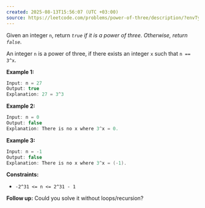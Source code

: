 ```yaml
---
created: 2025-08-13T15:56:07 (UTC +03:00)
source: https://leetcode.com/problems/power-of-three/description/?envType=daily-question&envId=2025-08-13
---
```

Given an integer `n`, return _`true` if it is a power of three. Otherwise, return `false`_.

An integer `n` is a power of three, if there exists an integer `x` such that `n == 3^x`.

**Example 1:**

``` Java
Input: n = 27
Output: true
Explanation: 27 = 3^3
```

**Example 2:**

``` Java
Input: n = 0
Output: false
Explanation: There is no x where 3^x = 0.
```

**Example 3:**

``` Java
Input: n = -1
Output: false
Explanation: There is no x where 3^x = (-1).
```

**Constraints:**

-   `-2^31 <= n <= 2^31 - 1`

**Follow up:** Could you solve it without loops/recursion?
